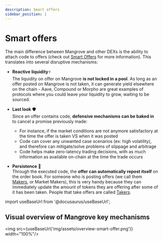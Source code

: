 ```yaml
---
description: Smart offers
sidebar_position: 1
---
```



# Smart offers

The main difference between Mangrove and other DEXs is the ability to attach code to offers (check out [Smart Offers](/docs/developers/terms/smart-offer.md) for more information).
This translates into several disruptive mechanisms:

* **Reactive liquidity**⚡<br />
    The liquidity on offer on Mangrove **is not locked in a pool**. As long as an offer posted on Mangrove is not taken, it can generate yield elsewhere on the chain - Aave, Compound or Morpho are great examples of protocols where you could leave your liquidity to grow, waiting to be sourced.

* **Last look** 🛡️<br />
    Since an offer contains code, **defensive mechanisms can be baked in** to cancel a promise previously made:
    * For instance, if the market conditions are not anymore satisfactory at the time the offer is taken VS when it was posted
    * Code can cover any unwanted case scenarios (ex: high volatility), and therefore can mitigate/solve problems of slippage and arbitrage
    * Code helps make zero-latency trading decisions, with as much information as available on-chain at the time the trade occurs

* **Persistence** 🔁<br />
    Through the executed code, the **offer can automatically repost itself** on the order book. For someone who is posting offers (we call them [Makers](./makers-takers-keepers/makers.md), or Market Makers), this is very handy because they can immediately update the amount of tokens they are offering after some of it has been taken. People that take offers are called [Takers](./makers-takers-keepers/takers.md).

import useBaseUrl from '@docusaurus/useBaseUrl';

## Visual overview of Mangrove key mechanisms

<img src={useBaseUrl('img/assets/overview-smart-offer.png')} width="100%"/>